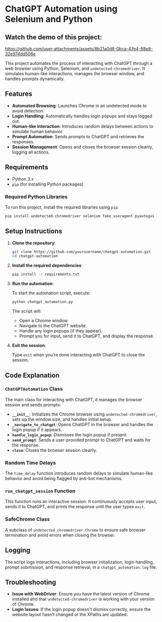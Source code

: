 # ChatGPT Automation using Selenium and Python

## Watch the demo of this project:
https://github.com/user-attachments/assets/8b21a0d8-0bca-47e4-88e8-32e974dd506e

This project automates the process of interacting with ChatGPT through a web browser using Python, Selenium, and `undetected-chromedriver`. It simulates human-like interactions, manages the browser window, and handles prompts dynamically.

## Features

- **Automated Browsing**: Launches Chrome in an undetected mode to avoid detection.
- **Login Handling**: Automatically handles login popups and stays logged out.
- **Human-like Interaction**: Introduces random delays between actions to simulate human behavior.
- **Prompt Automation**: Sends prompts to ChatGPT and retrieves the responses.
- **Session Management**: Opens and closes the browser session cleanly, logging all actions.

## Requirements

- Python 3.x
- `pip` (for installing Python packages)

### Required Python Libraries

To run this project, install the required libraries using `pip`:

```bash
pip install undetected-chromedriver selenium fake_useragent pyautogui
````

## Setup Instructions

1. **Clone the repository**:

   ```bash
   git clone https://github.com/yourusername/chatgpt-automation.git
   cd chatgpt-automation
   ```

2. **Install the required dependencies**:

   ```bash
   pip install -r requirements.txt
   ```

3. **Run the automation**:

   To start the automation script, execute:

   ```bash
   python chatgpt_automation.py
   ```

   The script will:

   - Open a Chrome window.
   - Navigate to the ChatGPT website.
   - Handle any login popups (if they appear).
   - Prompt you for input, send it to ChatGPT, and display the response.

4. **Exit the session**:

   Type `exit` when you're done interacting with ChatGPT to close the session.

## Code Explanation

### `ChatGPTAutomation` Class

The main class for interacting with ChatGPT, it manages the browser session and sends prompts.

- **`__init__`**: Initializes the Chrome browser using `undetected-chromedriver`, sets up the window size, and handles initial setup.
- **`_navigate_to_chatgpt`**: Opens ChatGPT in the browser and handles the login popup if it appears.
- **`handle_login_popup`**: Dismisses the login popup if present.
- **`send_prompt`**: Sends a user-provided prompt to ChatGPT and waits for the response.
- **`close`**: Closes the browser session cleanly.

### Random Time Delays

The `time_delay` function introduces random delays to simulate human-like behavior and avoid being flagged by anti-bot mechanisms.

### `run_chatgpt_session` Function

This function runs an interactive session. It continuously accepts user input, sends it to ChatGPT, and prints the response until the user types `exit`.

### SafeChrome Class

A subclass of `undetected_chromedriver.Chrome` to ensure safe browser termination and avoid errors when closing the browser.

## Logging

The script logs interactions, including browser initialization, login handling, prompt submission, and response retrieval, in a `chatgpt_automation.log` file.

## Troubleshooting

- **Issue with WebDriver**: Ensure you have the latest version of Chrome installed and that `undetected-chromedriver` is working with your version of Chrome.
- **Login Issues**: If the login popup doesn't dismiss correctly, ensure the website layout hasn't changed or the XPaths are updated.
